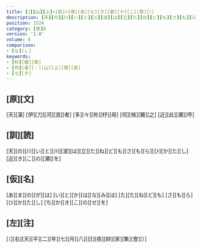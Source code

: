 ```yaml
---
title: [（][山][上]<[臣]>[憶][良][七][夕][歌][十][二][首][）]
description: [天][の][川][い][と][川][波][は][立][た][ね][ど][も][さ][も][ら][ひ][か][た][し][近][き][こ][の][瀬][を]
position: 1524
category: [巻]8
version: '1.0'
volume: 8
comparison:
- [な][し]
keywords:
- [秋][雑][歌]
- [作][者][：][山][上][憶][良]
- [七][夕]
---
```


## [原][文]

[天][漢] [伊][刀][河][浪][者] [多][々][祢][杼][母] [伺][候][難][之] [近][此][瀬][呼]

## [訓][読]

[天][の][川][い][と][川][波][は][立][た][ね][ど][も][さ][も][ら][ひ][か][た][し][近][き][こ][の][瀬][を]

## [仮][名]

[あ][ま][の][が][は] [い][と][か][は][な][み][は] [た][た][ね][ど][も] [さ][も][ら][ひ][か][た][し] [ち][か][き][こ][の][せ][を]

## [左][注]

[（][右][天][平][二][年][七][月][八][日][夜][帥][家][集][會][）]
